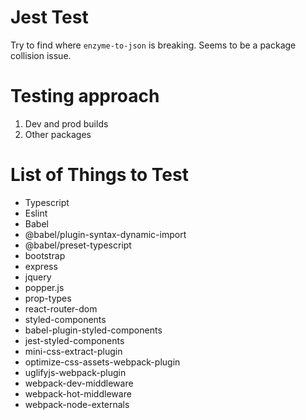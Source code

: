 # Jest Test

Try to find where `enzyme-to-json` is breaking. Seems to be a package collision issue.

# Testing approach

1. Dev and prod builds
2. Other packages

# List of Things to Test

* Typescript
* Eslint
* Babel
* @babel/plugin-syntax-dynamic-import
* @babel/preset-typescript
* bootstrap
* express
* jquery
* popper.js
* prop-types
* react-router-dom
* styled-components
* babel-plugin-styled-components
* jest-styled-components
* mini-css-extract-plugin
* optimize-css-assets-webpack-plugin
* uglifyjs-webpack-plugin
* webpack-dev-middleware
* webpack-hot-middleware
* webpack-node-externals


